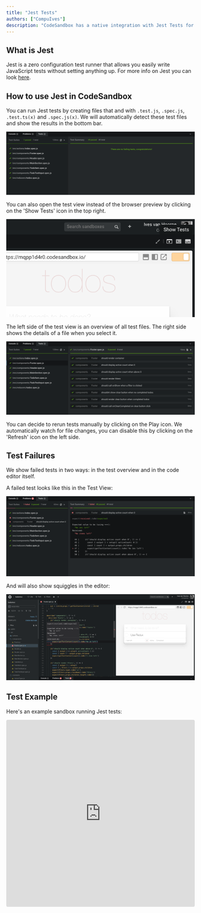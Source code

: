 ```yaml
---
title: "Jest Tests"
authors: ["CompuIves"]
description: "CodeSandbox has a native integration with Jest Tests for running tests."
---
```


## What is Jest

Jest is a zero configuration test runner that allows you easily write JavaScript tests without setting anything up. For more info on Jest you can look [here](https://facebook.github.io/jest/).

## How to use Jest in CodeSandbox

You can run Jest tests by creating files that and with `.test.js`, `.spec.js`, `.test.ts(x)` and `.spec.js(x)`. We will automatically detect these test files and show the results in the bottom bar.

![Test Bottom](./images/jest-tests.png)

You can also open the test view instead of the browser preview by clicking on the 'Show Tests' icon in the top right.

![Show Tests](./images/show-tests.png)

The left side of the test view is an overview of all test files. The right side shows the details of a file when you select it.

![Test Details](./images/jest-details.png)

You can decide to rerun tests manually by clicking on the Play icon. We automatically watch for file changes, you can disable this by clicking on the 'Refresh' icon on the left side.

## Test Failures

We show failed tests in two ways: in the test overview and in the code editor itself.

A failed test looks like this in the Test View:

![Test Error](./images/jest-error-overview.png)

And will also show squiggles in the editor:

![Test Squiggles](./images/jest-squiggles.png)

## Test Example

Here's an example sandbox running Jest tests:

<iframe src="https://codesandbox.io/embed/n9m2w9q8x0?view=preview" style="width:100%; height:500px; border:0; border-radius: 4px; overflow:hidden;" sandbox="allow-modals allow-forms allow-popups allow-scripts allow-same-origin"></iframe>
